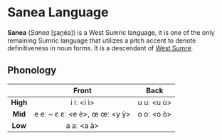 # Sanea Language

**Sanea** (*Sanea* [s̺an̪éa]) is a West Sumric language, it is one of the only remaining Sumric language that utilizes a pitch accent to denote definitiveness in noun forms. It is a descendant of [West Sumre](west-sumre.md).

## Phonology

|          |           **Front**           |  **Back**  |
|:--------:|:-----------------------------:|:----------:|
| **High** |           i iː <i ì>          | u uː <u ù> |
|  **Mid** | e eː ~ ɛ ɛː <e è>, œ œː <y ỳ> | o oː <o ò> |
|  **Low** |           a aː <a à>          |            |
